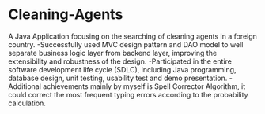 # Cleaning-Agents
A Java Application focusing on the searching of cleaning agents in a foreign country.
-Successfully used MVC design pattern and DAO model to well separate business logic layer from backend layer, improving the extensibility and robustness of the design.
-Participated in the entire software development life cycle (SDLC), including Java programming, database design, unit testing, usability test and demo presentation.
-Additional achievements mainly by myself is Spell Corrector Algorithm, it could correct the most frequent typing errors according to the probability calculation.
